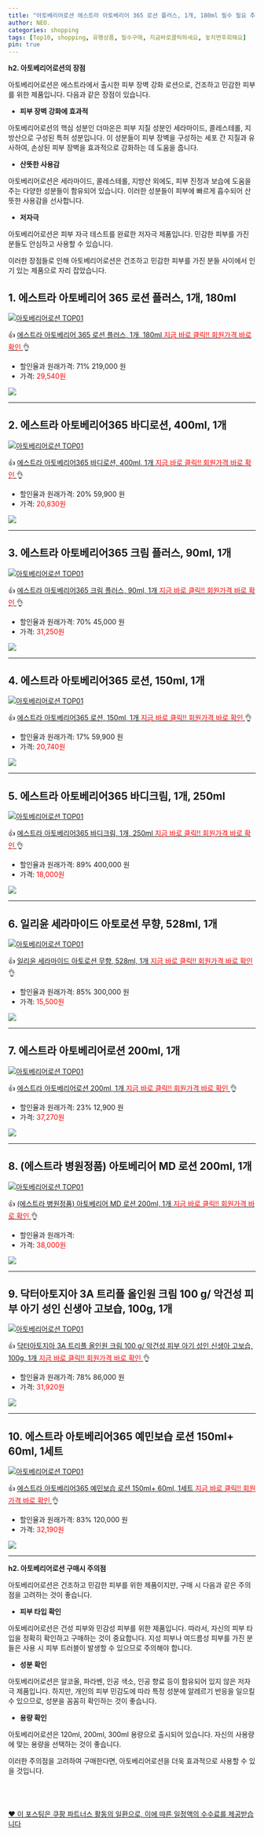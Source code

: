 ```yaml
---
title: "아토베리어로션 에스트라 아토베리어 365 로션 플러스, 1개, 180ml 필수 필요 추천 제품 비교 최저 가격 비교 장점 구매 후기 구매평"
author: NEO.
categories: shopping
tags: [Top10, shopping, 유행상품, 필수구매, 지금바로클릭하세요, 놓치면후회해요]
pin: true
---
```

**h2. 아토베리어로션의 장점**

아토베리어로션은 에스트라에서 출시한 피부 장벽 강화 로션으로, 건조하고 민감한 피부를 위한 제품입니다. 다음과 같은 장점이 있습니다.

* **피부 장벽 강화에 효과적**

아토베리어로션의 핵심 성분인 더마온은 피부 지질 성분인 세라마이드, 콜레스테롤, 지방산으로 구성된 특허 성분입니다. 이 성분들이 피부 장벽을 구성하는 세포 간 지질과 유사하여, 손상된 피부 장벽을 효과적으로 강화하는 데 도움을 줍니다.

* **산뜻한 사용감**

아토베리어로션은 세라마이드, 콜레스테롤, 지방산 외에도, 피부 진정과 보습에 도움을 주는 다양한 성분들이 함유되어 있습니다. 이러한 성분들이 피부에 빠르게 흡수되어 산뜻한 사용감을 선사합니다.

* **저자극**

아토베리어로션은 피부 자극 테스트를 완료한 저자극 제품입니다. 민감한 피부를 가진 분들도 안심하고 사용할 수 있습니다.

이러한 장점들로 인해 아토베리어로션은 건조하고 민감한 피부를 가진 분들 사이에서 인기 있는 제품으로 자리 잡았습니다.

   

## 1. 에스트라 아토베리어 365 로션 플러스, 1개, 180ml

[![아토베리어로션 TOP01](https://thumbnail10.coupangcdn.com/thumbnails/remote/490x490ex/image/retail/images/4690401835144025-94ad53c9-f9ab-4a5b-ae5e-8985bf1e627b.jpg)](https://link.coupang.com/re/AFFSDP?lptag=AF3617701&subid=GithubCoopas&pageKey=6248925733&traceid=V0-153&itemId=12655849052&vendorItemId=79923189403)


👍 [에스트라 아토베리어 365 로션 플러스, 1개, 180ml <font color=red> 지금 바로 클릭!! 회원가격 바로 확인 </font> ](https://link.coupang.com/re/AFFSDP?lptag=AF3617701&subid=GithubCoopas&pageKey=6248925733&traceid=V0-153&itemId=12655849052&vendorItemId=79923189403) 👌 


- 할인율과 원래가격: 71%  219,000   원
- 가격: <span style='color:red'>29,540원</span>

[![](/discount_price.png)](https://link.coupang.com/re/AFFSDP?lptag=AF3617701&subid=GithubCoopas&pageKey=6248925733&traceid=V0-153&itemId=12655849052&vendorItemId=79923189403)

---


   

## 2. 에스트라 아토베리어365 바디로션, 400ml, 1개

[![아토베리어로션 TOP01](https://thumbnail6.coupangcdn.com/thumbnails/remote/490x490ex/image/retail/images/5059017777210624-9ecafde3-0f3c-464c-845d-de7b2cc8bbdb.jpg)](https://link.coupang.com/re/AFFSDP?lptag=AF3617701&subid=GithubCoopas&pageKey=6389831548&traceid=V0-153&itemId=20354959665&vendorItemId=86261430084)


👍 [에스트라 아토베리어365 바디로션, 400ml, 1개 <font color=red> 지금 바로 클릭!! 회원가격 바로 확인 </font> ](https://link.coupang.com/re/AFFSDP?lptag=AF3617701&subid=GithubCoopas&pageKey=6389831548&traceid=V0-153&itemId=20354959665&vendorItemId=86261430084) 👌 


- 할인율과 원래가격: 20%  59,900   원
- 가격: <span style='color:red'>20,830원</span>

[![](/discount_price.png)](https://link.coupang.com/re/AFFSDP?lptag=AF3617701&subid=GithubCoopas&pageKey=6389831548&traceid=V0-153&itemId=20354959665&vendorItemId=86261430084)

---


   

## 3. 에스트라 아토베리어365 크림 플러스, 90ml, 1개

[![아토베리어로션 TOP01](https://thumbnail6.coupangcdn.com/thumbnails/remote/490x490ex/image/retail/images/3017953017724872-96fdd813-e1bf-4673-91bd-9db72e6dcb70.jpg)](https://link.coupang.com/re/AFFSDP?lptag=AF3617701&subid=GithubCoopas&pageKey=6249008831&traceid=V0-153&itemId=12656558190&vendorItemId=79923886105)


👍 [에스트라 아토베리어365 크림 플러스, 90ml, 1개 <font color=red> 지금 바로 클릭!! 회원가격 바로 확인 </font> ](https://link.coupang.com/re/AFFSDP?lptag=AF3617701&subid=GithubCoopas&pageKey=6249008831&traceid=V0-153&itemId=12656558190&vendorItemId=79923886105) 👌 


- 할인율과 원래가격: 70%  45,000   원
- 가격: <span style='color:red'>31,250원</span>

[![](/discount_price.png)](https://link.coupang.com/re/AFFSDP?lptag=AF3617701&subid=GithubCoopas&pageKey=6249008831&traceid=V0-153&itemId=12656558190&vendorItemId=79923886105)

---


   

## 4. 에스트라 아토베리어365 로션, 150ml, 1개

[![아토베리어로션 TOP01](https://thumbnail10.coupangcdn.com/thumbnails/remote/490x490ex/image/vendor_inventory/27d7/e17b7d699c8a455e42c7e7bd4d74320fe87cbbb2f56e5433ce7a0b4b1d9e.jpg)](https://link.coupang.com/re/AFFSDP?lptag=AF3617701&subid=GithubCoopas&pageKey=7168284345&traceid=V0-153&itemId=12801935802&vendorItemId=86793302087)


👍 [에스트라 아토베리어365 로션, 150ml, 1개 <font color=red> 지금 바로 클릭!! 회원가격 바로 확인 </font> ](https://link.coupang.com/re/AFFSDP?lptag=AF3617701&subid=GithubCoopas&pageKey=7168284345&traceid=V0-153&itemId=12801935802&vendorItemId=86793302087) 👌 


- 할인율과 원래가격: 17%  59,900   원
- 가격: <span style='color:red'>20,740원</span>

[![](/discount_price.png)](https://link.coupang.com/re/AFFSDP?lptag=AF3617701&subid=GithubCoopas&pageKey=7168284345&traceid=V0-153&itemId=12801935802&vendorItemId=86793302087)

---


   

## 5. 에스트라 아토베리어365 바디크림, 1개, 250ml

[![아토베리어로션 TOP01](https://thumbnail10.coupangcdn.com/thumbnails/remote/490x490ex/image/retail/images/4809415676845158-0c5c5203-ed8e-469f-a156-bb476f3a8c68.jpg)](https://link.coupang.com/re/AFFSDP?lptag=AF3617701&subid=GithubCoopas&pageKey=7037154004&traceid=V0-153&itemId=17389884100&vendorItemId=86261853560)


👍 [에스트라 아토베리어365 바디크림, 1개, 250ml <font color=red> 지금 바로 클릭!! 회원가격 바로 확인 </font> ](https://link.coupang.com/re/AFFSDP?lptag=AF3617701&subid=GithubCoopas&pageKey=7037154004&traceid=V0-153&itemId=17389884100&vendorItemId=86261853560) 👌 


- 할인율과 원래가격: 89%  400,000   원
- 가격: <span style='color:red'>18,000원</span>

[![](/discount_price.png)](https://link.coupang.com/re/AFFSDP?lptag=AF3617701&subid=GithubCoopas&pageKey=7037154004&traceid=V0-153&itemId=17389884100&vendorItemId=86261853560)

---


   

## 6. 일리윤 세라마이드 아토로션 무향, 528ml, 1개

[![아토베리어로션 TOP01](https://thumbnail6.coupangcdn.com/thumbnails/remote/490x490ex/image/retail/images/2977220283279792-57ee4bf6-57db-4561-8fed-d9181ec85777.jpg)](https://link.coupang.com/re/AFFSDP?lptag=AF3617701&subid=GithubCoopas&pageKey=6936824598&traceid=V0-153&itemId=13311997229&vendorItemId=3335127002)


👍 [일리윤 세라마이드 아토로션 무향, 528ml, 1개 <font color=red> 지금 바로 클릭!! 회원가격 바로 확인 </font> ](https://link.coupang.com/re/AFFSDP?lptag=AF3617701&subid=GithubCoopas&pageKey=6936824598&traceid=V0-153&itemId=13311997229&vendorItemId=3335127002) 👌 


- 할인율과 원래가격: 85%  300,000   원
- 가격: <span style='color:red'>15,500원</span>

[![](/discount_price.png)](https://link.coupang.com/re/AFFSDP?lptag=AF3617701&subid=GithubCoopas&pageKey=6936824598&traceid=V0-153&itemId=13311997229&vendorItemId=3335127002)

---


   

## 7. 에스트라 아토베리어로션 200ml, 1개

[![아토베리어로션 TOP01](https://thumbnail7.coupangcdn.com/thumbnails/remote/490x490ex/image/vendor_inventory/b32c/221809f79821efa4a3fa224965634e9e2d9e91f9d631a914af00b4f94e39.png)](https://link.coupang.com/re/AFFSDP?lptag=AF3617701&subid=GithubCoopas&pageKey=46333464&traceid=V0-153&itemId=164704118&vendorItemId=84406196409)


👍 [에스트라 아토베리어로션 200ml, 1개 <font color=red> 지금 바로 클릭!! 회원가격 바로 확인 </font> ](https://link.coupang.com/re/AFFSDP?lptag=AF3617701&subid=GithubCoopas&pageKey=46333464&traceid=V0-153&itemId=164704118&vendorItemId=84406196409) 👌 


- 할인율과 원래가격: 23%  12,900   원
- 가격: <span style='color:red'>37,270원</span>

[![](/discount_price.png)](https://link.coupang.com/re/AFFSDP?lptag=AF3617701&subid=GithubCoopas&pageKey=46333464&traceid=V0-153&itemId=164704118&vendorItemId=84406196409)

---


   

## 8. (에스트라 병원정품) 아토베리어 MD 로션 200ml, 1개

[![아토베리어로션 TOP01](https://thumbnail6.coupangcdn.com/thumbnails/remote/490x490ex/image/vendor_inventory/dc0d/43eceef008301be4fc73bd300bd0568ecaa9adf9337d2082037981a15d19.png)](https://link.coupang.com/re/AFFSDP?lptag=AF3617701&subid=GithubCoopas&pageKey=7011718883&traceid=V0-153&itemId=19667815326&vendorItemId=82743719956)


👍 [(에스트라 병원정품) 아토베리어 MD 로션 200ml, 1개 <font color=red> 지금 바로 클릭!! 회원가격 바로 확인 </font> ](https://link.coupang.com/re/AFFSDP?lptag=AF3617701&subid=GithubCoopas&pageKey=7011718883&traceid=V0-153&itemId=19667815326&vendorItemId=82743719956) 👌 


- 할인율과 원래가격: 
- 가격: <span style='color:red'>38,000원</span>

[![](/discount_price.png)](https://link.coupang.com/re/AFFSDP?lptag=AF3617701&subid=GithubCoopas&pageKey=7011718883&traceid=V0-153&itemId=19667815326&vendorItemId=82743719956)

---


   

## 9. 닥터아토지아 3A 트리플 올인원 크림 100 g/ 악건성 피부 아기 성인 신생아 고보습, 100g, 1개

[![아토베리어로션 TOP01](https://thumbnail10.coupangcdn.com/thumbnails/remote/490x490ex/image/vendor_inventory/4604/7999a70297b304393f8e13adb847f13c2330b538d2081eebb3503b79e2a3.jpg)](https://link.coupang.com/re/AFFSDP?lptag=AF3617701&subid=GithubCoopas&pageKey=7275772915&traceid=V0-153&itemId=18565821006&vendorItemId=79819558102)


👍 [닥터아토지아 3A 트리플 올인원 크림 100 g/ 악건성 피부 아기 성인 신생아 고보습, 100g, 1개 <font color=red> 지금 바로 클릭!! 회원가격 바로 확인 </font> ](https://link.coupang.com/re/AFFSDP?lptag=AF3617701&subid=GithubCoopas&pageKey=7275772915&traceid=V0-153&itemId=18565821006&vendorItemId=79819558102) 👌 


- 할인율과 원래가격: 78%  86,000   원
- 가격: <span style='color:red'>31,920원</span>

[![](/discount_price.png)](https://link.coupang.com/re/AFFSDP?lptag=AF3617701&subid=GithubCoopas&pageKey=7275772915&traceid=V0-153&itemId=18565821006&vendorItemId=79819558102)

---


   

## 10. 에스트라 아토베리어365 예민보습 로션 150ml+ 60ml, 1세트

[![아토베리어로션 TOP01](https://thumbnail9.coupangcdn.com/thumbnails/remote/490x490ex/image/vendor_inventory/bcce/9966ccbde8f142709cdee5ca7cc3cc6256565bc2f36ff2ad9a2dac53a08c.jpg)](https://link.coupang.com/re/AFFSDP?lptag=AF3617701&subid=GithubCoopas&pageKey=4980442062&traceid=V0-153&itemId=6627566615&vendorItemId=83123519402)


👍 [에스트라 아토베리어365 예민보습 로션 150ml+ 60ml, 1세트 <font color=red> 지금 바로 클릭!! 회원가격 바로 확인 </font> ](https://link.coupang.com/re/AFFSDP?lptag=AF3617701&subid=GithubCoopas&pageKey=4980442062&traceid=V0-153&itemId=6627566615&vendorItemId=83123519402) 👌 


- 할인율과 원래가격: 83%  120,000   원
- 가격: <span style='color:red'>32,190원</span>

[![](/discount_price.png)](https://link.coupang.com/re/AFFSDP?lptag=AF3617701&subid=GithubCoopas&pageKey=4980442062&traceid=V0-153&itemId=6627566615&vendorItemId=83123519402)

---
**h2. 아토베리어로션 구매시 주의점**

아토베리어로션은 건조하고 민감한 피부를 위한 제품이지만, 구매 시 다음과 같은 주의점을 고려하는 것이 좋습니다.

* **피부 타입 확인**

아토베리어로션은 건성 피부와 민감성 피부를 위한 제품입니다. 따라서, 자신의 피부 타입을 정확히 확인하고 구매하는 것이 중요합니다. 지성 피부나 여드름성 피부를 가진 분들은 사용 시 피부 트러블이 발생할 수 있으므로 주의해야 합니다.

* **성분 확인**

아토베리어로션은 알코올, 파라벤, 인공 색소, 인공 향료 등이 함유되어 있지 않은 저자극 제품입니다. 하지만, 개인의 피부 민감도에 따라 특정 성분에 알레르기 반응을 일으킬 수 있으므로, 성분을 꼼꼼히 확인하는 것이 좋습니다.

* **용량 확인**

아토베리어로션은 120ml, 200ml, 300ml 용량으로 출시되어 있습니다. 자신의 사용량에 맞는 용량을 선택하는 것이 좋습니다.

이러한 주의점을 고려하여 구매한다면, 아토베리어로션을 더욱 효과적으로 사용할 수 있을 것입니다.<br><br><br><br><br> [ ❤  이 포스팅은 쿠팡 파트너스 활동의 일환으로, 이에 따른 일정액의 수수료를 제공받습니다](https://link.coupang.com/a/bcEFyh)